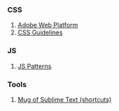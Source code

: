 ### CSS
1. [Adobe Web Platform](http://webplatform.adobe.com/)
2. [CSS Guidelines](http://cssguidelin.es/)

### JS
1. [JS Patterns](http://shichuan.github.io/javascript-patterns/)

### Tools
1. [Mug of Sublime Text (shortcuts)](http://katiek2.github.io/most/)
